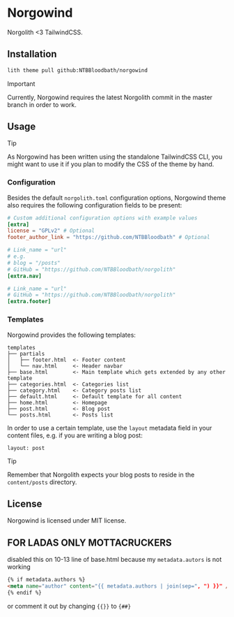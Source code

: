 # Norgowind
Norgolith <3 TailwindCSS.

## Installation
```bash
lith theme pull github:NTBBloodbath/norgowind
```

> [!IMPORTANT]
>
> Currently, Norgowind requires the latest Norgolith commit in the master branch in order to work.

## Usage

> [!TIP]
>
> As Norgowind has been written using the standalone TailwindCSS CLI, you might want to use it if
> you plan to modify the CSS of the theme by hand.

### Configuration
Besides the default `norgolith.toml` configuration options, Norgowind theme also requires the following configuration fields to be present:

```toml
# Custom additional configuration options with example values
[extra]
license = "GPLv2" # Optional
footer_author_link = "https://github.com/NTBBloodbath" # Optional

# Link_name = "url"
# e.g.
# blog = "/posts"
# GitHub = "https://github.com/NTBBloodbath/norgolith"
[extra.nav]

# Link_name = "url"
# GitHub = "https://github.com/NTBBloodbath/norgolith"
[extra.footer]
```

### Templates
Norgowind provides the following templates:
```
templates
├── partials
│   ├── footer.html  <- Footer content
│   └── nav.html     <- Header navbar
├── base.html        <- Main template which gets extended by any other template
├── categories.html  <- Categories list
├── category.html    <- Category posts list
├── default.html     <- Default template for all content
├── home.html        <- Homepage
├── post.html        <- Blog post
└── posts.html       <- Posts list
```

In order to use a certain template, use the `layout` metadata field in your content files, e.g. if
you are writing a blog post:
```norg
layout: post
```

> [!TIP]
>
> Remember that Norgolith expects your blog posts to reside in the `content/posts` directory.

## License
Norgowind is licensed under MIT license.

## FOR LADAS ONLY MOTTACRUCKERS
disabled this on 10-13 line of base.html because my `metadata.autors` is not working
```html
{% if metadata.authors %}
<meta name="author" content="{{ metadata.authors | join(sep=", ") }}" />
{% endif %}
```
or comment it out by changing `{{}}` to `{##}`
